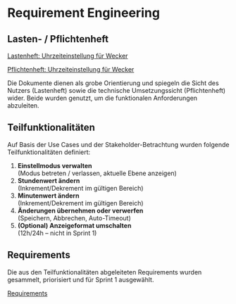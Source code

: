 # Requirement Engineering

## Lasten- / Pflichtenheft

[Lastenheft: Uhrzeiteinstellung für Wecker](./referenziert/Requirement_Engineering/Lastenheft.md)

[Pflichtenheft: Uhrzeiteinstellung für Wecker](./referenziert/Requirement_Engineering/Pflichtenheft.md)

Die Dokumente dienen als grobe Orientierung und spiegeln die Sicht des Nutzers (Lastenheft) sowie die technische
Umsetzungssicht (Pflichtenheft) wider. Beide wurden genutzt, um die funktionalen Anforderungen abzuleiten.


## Teilfunktionalitäten

Auf Basis der Use Cases und der Stakeholder-Betrachtung wurden folgende Teilfunktionalitäten definiert:

1. **Einstellmodus verwalten**  
   (Modus betreten / verlassen, aktuelle Ebene anzeigen)
2. **Stundenwert ändern**  
   (Inkrement/Dekrement im gültigen Bereich)
3. **Minutenwert ändern**  
   (Inkrement/Dekrement im gültigen Bereich)
4. **Änderungen übernehmen oder verwerfen**  
   (Speichern, Abbrechen, Auto-Timeout)
5. **(Optional) Anzeigeformat umschalten**  
   (12h/24h – nicht in Sprint 1)

## Requirements

Die aus den Teilfunktionalitäten abgeleiteten Requirements wurden gesammelt, priorisiert und für Sprint 1 ausgewählt.

[Requirements](./Requirements.md)

